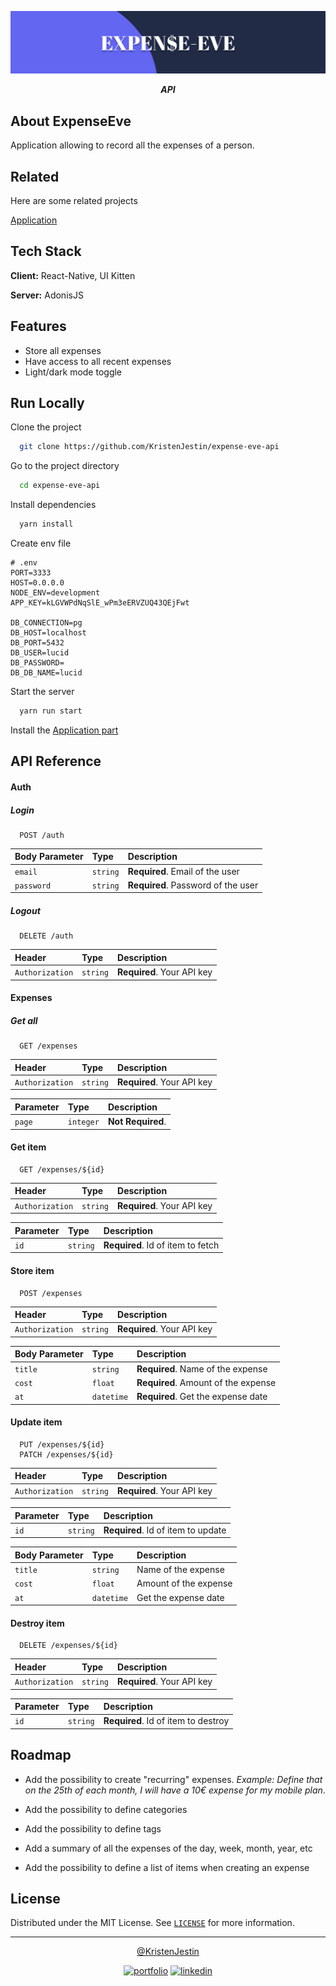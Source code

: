![Banner](./docs/images/banner.jpg)

<div align="center">

**_API_**

</div>

## About ExpenseEve

Application allowing to record all the expenses of a person.

## Related

Here are some related projects

[Application](https://github.com/KristenJestin/expense-eve-app)

## Tech Stack

**Client:** React-Native, UI Kitten

**Server:** AdonisJS

## Features

-   Store all expenses
-   Have access to all recent expenses
-   Light/dark mode toggle

## Run Locally

Clone the project

```bash
  git clone https://github.com/KristenJestin/expense-eve-api
```

Go to the project directory

```bash
  cd expense-eve-api
```

Install dependencies

```bash
  yarn install
```

Create env file

```dosini
# .env
PORT=3333
HOST=0.0.0.0
NODE_ENV=development
APP_KEY=kLGVWPdNqSlE_wPm3eERVZUQ43QEjFwt

DB_CONNECTION=pg
DB_HOST=localhost
DB_PORT=5432
DB_USER=lucid
DB_PASSWORD=
DB_DB_NAME=lucid
```

Start the server

```bash
  yarn run start
```

Install the [Application part](https://github.com/KristenJestin/expense-eve-app#run-locally)

## API Reference

#### Auth

##### Login

```http
  POST /auth
```

| Body Parameter | Type     | Description                        |
| :------------- | :------- | :--------------------------------- |
| `email`        | `string` | **Required**. Email of the user    |
| `password`     | `string` | **Required**. Password of the user |

##### Logout

```http
  DELETE /auth
```

| Header          | Type     | Description                |
| :-------------- | :------- | :------------------------- |
| `Authorization` | `string` | **Required**. Your API key |

#### Expenses

##### Get all

```http
  GET /expenses
```

| Header          | Type     | Description                |
| :-------------- | :------- | :------------------------- |
| `Authorization` | `string` | **Required**. Your API key |

| Parameter | Type      | Description       |
| :-------- | :-------- | :---------------- |
| `page`    | `integer` | **Not Required**. |

#### Get item

```http
  GET /expenses/${id}
```

| Header          | Type     | Description                |
| :-------------- | :------- | :------------------------- |
| `Authorization` | `string` | **Required**. Your API key |

| Parameter | Type     | Description                       |
| :-------- | :------- | :-------------------------------- |
| `id`      | `string` | **Required**. Id of item to fetch |

#### Store item

```http
  POST /expenses
```

| Header          | Type     | Description                |
| :-------------- | :------- | :------------------------- |
| `Authorization` | `string` | **Required**. Your API key |

| Body Parameter | Type       | Description                         |
| :------------- | :--------- | :---------------------------------- |
| `title`        | `string`   | **Required**. Name of the expense   |
| `cost`         | `float`    | **Required**. Amount of the expense |
| `at`           | `datetime` | **Required**. Get the expense date  |

#### Update item

```http
  PUT /expenses/${id}
  PATCH /expenses/${id}
```

| Header          | Type     | Description                |
| :-------------- | :------- | :------------------------- |
| `Authorization` | `string` | **Required**. Your API key |

| Parameter | Type     | Description                        |
| :-------- | :------- | :--------------------------------- |
| `id`      | `string` | **Required**. Id of item to update |

| Body Parameter | Type       | Description           |
| :------------- | :--------- | :-------------------- |
| `title`        | `string`   | Name of the expense   |
| `cost`         | `float`    | Amount of the expense |
| `at`           | `datetime` | Get the expense date  |

#### Destroy item

```http
  DELETE /expenses/${id}
```

| Header          | Type     | Description                |
| :-------------- | :------- | :------------------------- |
| `Authorization` | `string` | **Required**. Your API key |

| Parameter | Type     | Description                         |
| :-------- | :------- | :---------------------------------- |
| `id`      | `string` | **Required**. Id of item to destroy |

## Roadmap

-   Add the possibility to create "recurring" expenses. _Example: Define that on the 25th of each month, I will have a 10€ expense for my mobile plan_.

-   Add the possibility to define categories

-   Add the possibility to define tags

-   Add a summary of all the expenses of the day, week, month, year, etc

-   Add the possibility to define a list of items when creating an expense

## License

Distributed under the MIT License. See [`LICENSE`](https://github.com/KristenJestin/expense-eve-api/blob/master/LICENSE) for more information.

<hr>

<div align="center">

[@KristenJestin](https://www.github.com/KristenJestin)

</div>

<div align="center">

[![portfolio](https://img.shields.io/badge/my_portfolio-ff8226?style=for-the-badge&logo=ko-fi&logoColor=white)](https://kristenjestin.fr)
[![linkedin](https://img.shields.io/badge/linkedin-0A66C2?style=for-the-badge&logo=linkedin&logoColor=white)](https://www.linkedin.com/in/kristen-jestin)

</div>
